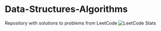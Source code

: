 # Data-Structures-Algorithms
Repository with solutions to problems from LeetCode
![LeetCode Stats](https://leetcard.jacoblin.cool/0pqbd0?theme=dark&font=Nunito%20Sans&border=0&radius=20)
